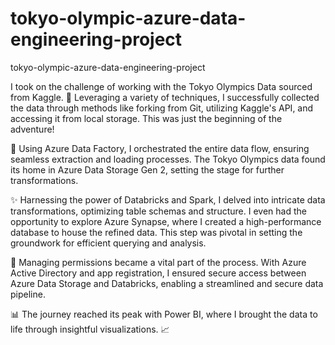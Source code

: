 # tokyo-olympic-azure-data-engineering-project
tokyo-olympic-azure-data-engineering-project

I took on the challenge of working with the Tokyo Olympics Data sourced from Kaggle. 🏅 Leveraging a variety of techniques, I successfully collected the data through methods like forking from Git, utilizing Kaggle's API, and accessing it from local storage. This was just the beginning of the adventure!

🔗 Using Azure Data Factory, I orchestrated the entire data flow, ensuring seamless extraction and loading processes. The Tokyo Olympics data found its home in Azure Data Storage Gen 2, setting the stage for further transformations.

✨ Harnessing the power of Databricks and Spark, I delved into intricate data transformations, optimizing table schemas and structure. I even had the opportunity to explore Azure Synapse, where I created a high-performance database to house the refined data. This step was pivotal in setting the groundwork for efficient querying and analysis.

🔐 Managing permissions became a vital part of the process. With Azure Active Directory and app registration, I ensured secure access between Azure Data Storage and Databricks, enabling a streamlined and secure data pipeline.

📊 The journey reached its peak with Power BI, where I brought the data to life through insightful visualizations. 📈
